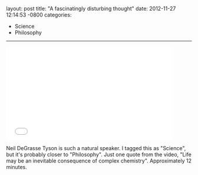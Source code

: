 layout: post
title:  "A fascinatingly disturbing thought"
date:   2012-11-27 12:14:53 -0800
categories:
  - Science
  - Philosophy
---

<iframe class="embedly-embed" src="//cdn.embedly.com/widgets/media.html?url=https%3A%2F%2Fwww.youtube.com%2Fwatch%3Fv%3DrDRXn96HrtY%26noredirect%3D1&src=http%3A%2F%2Fwww.youtube.com%2Fembed%2FrDRXn96HrtY&type=text%2Fhtml&key=d815972c91e546edb5d2d02e509f8b1c&schema=youtube" width="450" height="253" scrolling="no" frameborder="0" allowfullscreen></iframe>

Neil DeGrasse Tyson is such a natural speaker. I tagged this as "Science", but it's probably closer to "Philosophy". Just one quote from the video, "Life may be an inevitable consequence of complex chemistry". Approximately 12 minutes.
